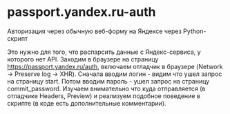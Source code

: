 # passport.yandex.ru-auth
Авторизация через обычную веб-форму на Яндексе через Python-скрипт

Это нужно для того, что распарсить данные с Яндекс-сервиса, у которого нет API.
Заходим в браузере на страницу https://passport.yandex.ru/auth, включаем отладчик в браузере (Network -> Preserve log -> XHR).
Сначала вводим логин - видим что ушел запрос на страницу start. Потом вводим пароль - ушел запрос на страницу commit_password.
Изучаем внимательно что куда отправляется (в отладчике Headers, Preview) и реализуем подобное поведение в скрипте (в коде есть дополнительные комментарии).
